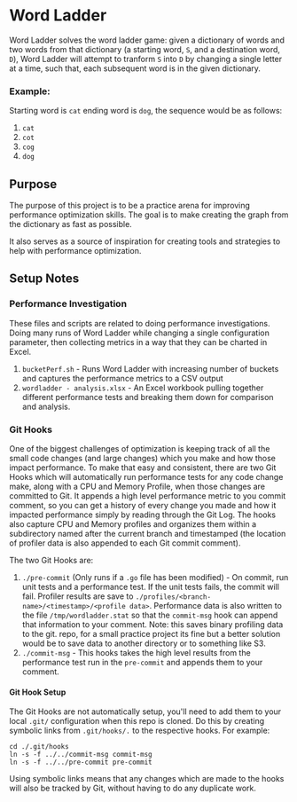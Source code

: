 # Word Ladder
Word Ladder solves the word ladder game: given a dictionary of words and two words from that dictionary (a starting word, `S`, and a destination word, `D`), Word Ladder will attempt to tranform `S` into `D` by changing a single letter at a time, such that, each subsequent word is in the given 
dictionary.

### Example:
Starting word is `cat` ending word is `dog`, the sequence would be as follows:

1. `cat`
2. `cot`
3. `cog`
4. `dog`

## Purpose
The purpose of this project is to be a practice arena for improving performance optimization skills.  The goal is to make creating
the graph from the dictionary as fast as possible.

It also serves as a source of inspiration for creating tools and strategies to help with performance optimization.

## Setup Notes
### Performance Investigation
These files and scripts are related to doing performance investigations.  Doing many runs of Word Ladder while changing a single
configuration parameter, then collecting metrics in a way that they can be charted in Excel.

1. `bucketPerf.sh` - Runs Word Ladder with increasing number of buckets and captures the performance metrics to a CSV output
2. `wordladder - analysis.xlsx` - An Excel workbook pulling together different performance tests and breaking them down
for comparison and analysis.

### Git Hooks
One of the biggest challenges of optimization is keeping track of all the small code changes (and large changes) which you make
and how those impact performance.  To make that easy and consistent, there are two Git Hooks which will automatically run performance
tests for any code change make, along with a CPU and Memory Profile, when those changes are committed to Git.  It appends a high level
performance metric to you commit comment, so you can get a history of every change you made and how it impacted performance simply by
reading through the Git Log. The hooks also capture CPU and Memory profiles and organizes them within a subdirectory named after the
current branch and timestamped (the location of profiler data is also appended to each Git commit comment).

The two Git Hooks are:

1. `./pre-commit` (Only runs if a `.go` file has been modified) - On commit, run unit tests and a performance test.  If the unit tests fails, 
the commit will fail. Profiler results are save to `./profiles/<branch-name>/<timestamp>/<profile data>`. Performance data is also written to the file 
`/tmp/wordladder.stat` so that the `commit-msg` hook can append that information to your comment.  Note: this saves binary profiling data to the git.
repo, for a small practice project its fine but a better solution would be to save data to another directory or to something like S3.
2. `./commit-msg` - This hooks takes the high level results from the performance test run in the `pre-commit`
and appends them to your comment.

#### Git Hook Setup
The Git Hooks are not automatically setup, you'll need to add them to your local `.git/` configuration when this repo is cloned.  Do this
by creating symbolic links from `.git/hooks/.` to the respective hooks.  For example:

```
cd ./.git/hooks
ln -s -f ../../commit-msg commit-msg
ln -s -f ../../pre-commit pre-commit
```

Using symbolic links means that any changes which are made to the hooks will also be tracked by Git, without having to do any duplicate
work.
